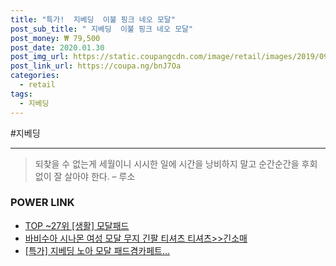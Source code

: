 ```yaml
--- 
title: "특가!  지베딩  이불 핑크 네오 모달" 
post_sub_title: " 지베딩  이불 핑크 네오 모달" 
post_money: ₩ 79,500 
post_date: 2020.01.30 
post_img_url: https://static.coupangcdn.com/image/retail/images/2019/09/19/10/0/19182a8c-6ca1-4071-b33f-00b7085131f2.jpg 
post_link_url: https://coupa.ng/bnJ7Oa 
categories: 
  - retail 
tags: 
  - 지베딩 
--- 
```

  #지베딩 
<hr> 

> 되찾을 수 없는게 세월이니 시시한 일에 시간을 낭비하지 말고 순간순간을 후회 없이 잘 살아야 한다. – 루소 


### POWER LINK

* <a href="https://blog.naver.com/an0733/221789605062" target="_blank"> TOP ~27위 [생활] 모달패드</a>
* <a href="https://blog.naver.com/sakai111/221777193317" target="_blank">바비수아 시나몬 여성 모달 무지 긴팔 티셔츠 티셔츠>>긴소매</a>
* <a href="https://blog.naver.com/sakai111/221790231694" target="_blank">[특가] 지베딩 노아 모달 패드겸카페트...</a>
